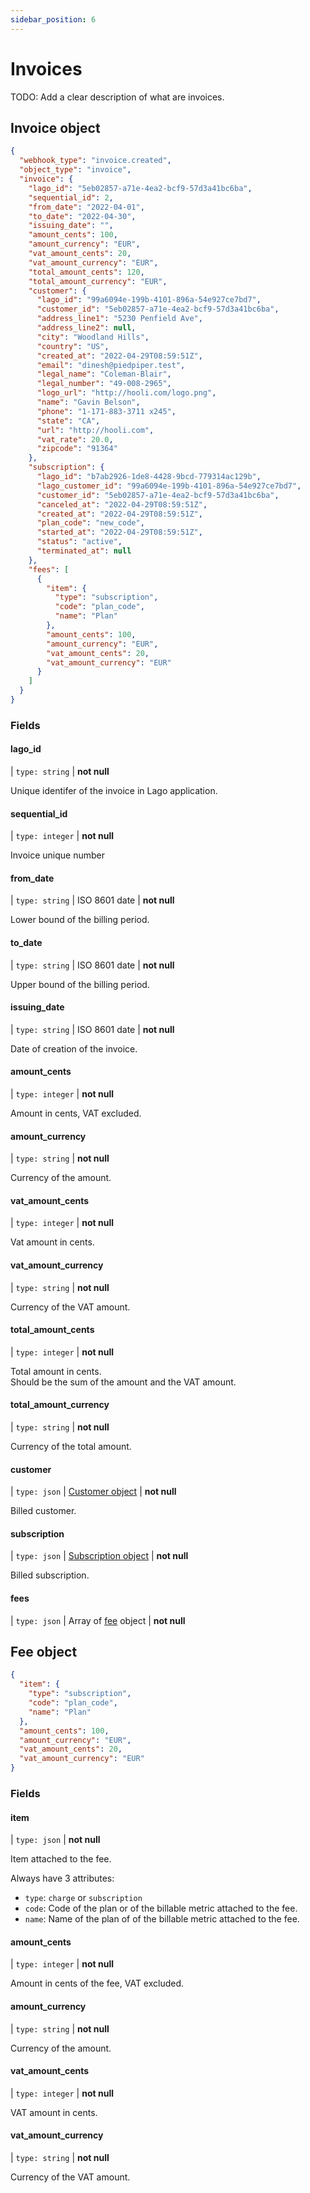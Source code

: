 ```yaml
---
sidebar_position: 6
---
```


# Invoices

TODO: Add a clear description of what are invoices.

## Invoice object

```json
{
  "webhook_type": "invoice.created",
  "object_type": "invoice",
  "invoice": {
    "lago_id": "5eb02857-a71e-4ea2-bcf9-57d3a41bc6ba",
    "sequential_id": 2,
    "from_date": "2022-04-01",
    "to_date": "2022-04-30",
    "issuing_date": "",
    "amount_cents": 100,
    "amount_currency": "EUR",
    "vat_amount_cents": 20,
    "vat_amount_currency": "EUR",
    "total_amount_cents": 120,
    "total_amount_currency": "EUR",
    "customer": {
      "lago_id": "99a6094e-199b-4101-896a-54e927ce7bd7",
      "customer_id": "5eb02857-a71e-4ea2-bcf9-57d3a41bc6ba",
      "address_line1": "5230 Penfield Ave",
      "address_line2": null,
      "city": "Woodland Hills",
      "country": "US",
      "created_at": "2022-04-29T08:59:51Z",
      "email": "dinesh@piedpiper.test",
      "legal_name": "Coleman-Blair",
      "legal_number": "49-008-2965",
      "logo_url": "http://hooli.com/logo.png",
      "name": "Gavin Belson",
      "phone": "1-171-883-3711 x245",
      "state": "CA",
      "url": "http://hooli.com",
      "vat_rate": 20.0,
      "zipcode": "91364"
    },
    "subscription": {
      "lago_id": "b7ab2926-1de8-4428-9bcd-779314ac129b",
      "lago_customer_id": "99a6094e-199b-4101-896a-54e927ce7bd7",
      "customer_id": "5eb02857-a71e-4ea2-bcf9-57d3a41bc6ba",
      "canceled_at": "2022-04-29T08:59:51Z",
      "created_at": "2022-04-29T08:59:51Z",
      "plan_code": "new_code",
      "started_at": "2022-04-29T08:59:51Z",
      "status": "active",
      "terminated_at": null
    },
    "fees": [
      {
        "item": {
          "type": "subscription",
          "code": "plan_code",
          "name": "Plan"
        },
        "amount_cents": 100,
        "amount_currency": "EUR",
        "vat_amount_cents": 20,
        "vat_amount_currency": "EUR"
      }
    ]
  }
}
```

### Fields

#### lago_id

| `type: string` | **not null**

Unique identifer of the invoice in Lago application.

#### sequential_id

| `type: integer` | **not null**

Invoice unique number

#### from_date

| `type: string` | ISO 8601 date | **not null**

Lower bound of the billing period.

#### to_date

| `type: string` | ISO 8601 date | **not null**

Upper bound of the billing period.

#### issuing_date

| `type: string` | ISO 8601 date | **not null**

Date of creation of the invoice.

#### amount_cents

| `type: integer` | **not null**

Amount in cents, VAT excluded.

#### amount_currency

| `type: string` | **not null**

Currency of the amount.

#### vat_amount_cents

| `type: integer` | **not null**

Vat amount in cents.

#### vat_amount_currency

| `type: string` | **not null**

Currency of the VAT amount.

#### total_amount_cents

| `type: integer` | **not null**

Total amount in cents.<br/>
Should be the sum of the amount and the VAT amount.

#### total_amount_currency

| `type: string` | **not null**

Currency of the total amount.

#### customer

| `type: json` | [Customer object](/docs/api-reference/customers#customer-object) | **not null**

Billed customer.

#### subscription

| `type: json` | [Subscription object](/docs/api-reference/subscriptions#subscription-object) | **not null**

Billed subscription.

#### fees

| `type: json` | Array of [fee](#fee-object) object | **not null**

## Fee object

```json
{
  "item": {
    "type": "subscription",
    "code": "plan_code",
    "name": "Plan"
  },
  "amount_cents": 100,
  "amount_currency": "EUR",
  "vat_amount_cents": 20,
  "vat_amount_currency": "EUR"
}
```

### Fields

#### item

| `type: json` | **not null**

Item attached to the fee.

Always have 3 attributes:
- `type`: `charge` or `subscription`
- `code`: Code of the plan or of the billable metric attached to the fee.
- `name`: Name of the plan of of the billable metric attached to the fee.

#### amount_cents

| `type: integer` | **not null**

Amount in cents of the fee, VAT excluded.

#### amount_currency

| `type: string` | **not null**

Currency of the amount.

#### vat_amount_cents

| `type: integer` | **not null**

VAT amount in cents.

#### vat_amount_currency

| `type: string` | **not null**

Currency of the VAT amount.
